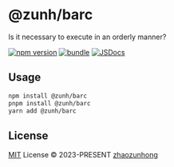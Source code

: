 # @zunh/barc

Is it necessary to execute in an orderly manner?

[![npm version][npm-version-src]][npm-version-href]
[![bundle][bundle-src]][bundle-href]
[![JSDocs][jsdocs-src]][jsdocs-href]

## Usage

```bash
npm install @zunh/barc
pnpm install @zunh/barc
yarn add @zunh/barc
```

## License

[MIT](./LICENSE) License © 2023-PRESENT [zhaozunhong](https://github.com/zhaozunhong)

<!-- Badges -->

[npm-version-src]: https://img.shields.io/npm/v/@zunh/barc?style=flat&colorA=080f12&colorB=1fa669
[npm-version-href]: https://npmjs.com/package/@zunh/barc
[npm-downloads-src]: https://img.shields.io/npm/dm/@zunh/barc?style=flat&colorA=080f12&colorB=1fa669
[npm-downloads-href]: https://npmjs.com/package/@zunh/barc
[bundle-src]: https://img.shields.io/bundlephobia/minzip/@zunh/barc?style=flat&colorA=080f12&colorB=1fa669&label=minzip
[bundle-href]: https://bundlephobia.com/result?p=@zunh/barc
[license-src]: https://img.shields.io/github/license/zhaozunhong/@zunh/barc.svg?style=flat&colorA=080f12&colorB=1fa669
[license-href]: https://github.com/zhaozunhong/@zunh/barc/blob/main/LICENSE
[jsdocs-src]: https://img.shields.io/badge/jsdocs-reference-080f12?style=flat&colorA=080f12&colorB=1fa669
[jsdocs-href]: https://www.jsdocs.io/package/@zunh/barc